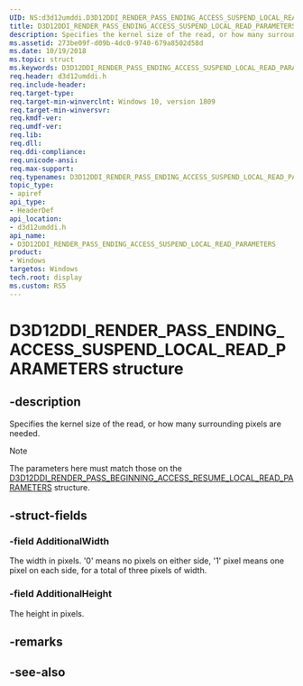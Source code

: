 ```yaml
---
UID: NS:d3d12umddi.D3D12DDI_RENDER_PASS_ENDING_ACCESS_SUSPEND_LOCAL_READ_PARAMETERS
title: D3D12DDI_RENDER_PASS_ENDING_ACCESS_SUSPEND_LOCAL_READ_PARAMETERS (d3d12umddi.h)
description: Specifies the kernel size of the read, or how many surrounding pixels are needed.
ms.assetid: 273be09f-d09b-4dc0-9740-679a8502d58d
ms.date: 10/19/2018
ms.topic: struct
ms.keywords: D3D12DDI_RENDER_PASS_ENDING_ACCESS_SUSPEND_LOCAL_READ_PARAMETERS, D3D12DDI_RENDER_PASS_ENDING_ACCESS_SUSPEND_LOCAL_READ_PARAMETERS, 
req.header: d3d12umddi.h
req.include-header:
req.target-type:
req.target-min-winverclnt: Windows 10, version 1809
req.target-min-winversvr:
req.kmdf-ver:
req.umdf-ver:
req.lib:
req.dll:
req.ddi-compliance:
req.unicode-ansi:
req.max-support:
req.typenames: D3D12DDI_RENDER_PASS_ENDING_ACCESS_SUSPEND_LOCAL_READ_PARAMETERS
topic_type: 
- apiref
api_type: 
- HeaderDef
api_location: 
- d3d12umddi.h
api_name: 
- D3D12DDI_RENDER_PASS_ENDING_ACCESS_SUSPEND_LOCAL_READ_PARAMETERS
product:
- Windows
targetos: Windows
tech.root: display
ms.custom: RS5
---
```


# D3D12DDI_RENDER_PASS_ENDING_ACCESS_SUSPEND_LOCAL_READ_PARAMETERS structure

## -description

Specifies the kernel size of the read, or how many surrounding pixels are needed.

> [!NOTE] 
> The parameters here must match those on the [D3D12DDI_RENDER_PASS_BEGINNING_ACCESS_RESUME_LOCAL_READ_PARAMETERS](ns-d3d12umddi-d3d12ddi_render_pass_beginning_access_resume_local_read_parameters.md) structure.

## -struct-fields

### -field AdditionalWidth

The width in pixels. '0' means no pixels on either side, '1' pixel means one pixel on each side, for a total of three pixels of width.

### -field AdditionalHeight

The height in pixels.

## -remarks

## -see-also
